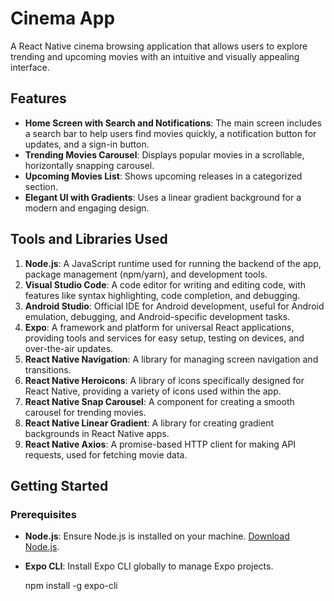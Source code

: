 # Cinema App

A React Native cinema browsing application that allows users to explore trending and upcoming movies with an intuitive and visually appealing interface.

## Features

- **Home Screen with Search and Notifications**: The main screen includes a search bar to help users find movies quickly, a notification button for updates, and a sign-in button.
- **Trending Movies Carousel**: Displays popular movies in a scrollable, horizontally snapping carousel.
- **Upcoming Movies List**: Shows upcoming releases in a categorized section.
- **Elegant UI with Gradients**: Uses a linear gradient background for a modern and engaging design.

## Tools and Libraries Used

1. **Node.js**: A JavaScript runtime used for running the backend of the app, package management (npm/yarn), and development tools.
2. **Visual Studio Code**: A code editor for writing and editing code, with features like syntax highlighting, code completion, and debugging.
3. **Android Studio**: Official IDE for Android development, useful for Android emulation, debugging, and Android-specific development tasks.
4. **Expo**: A framework and platform for universal React applications, providing tools and services for easy setup, testing on devices, and over-the-air updates.
5. **React Native Navigation**: A library for managing screen navigation and transitions.
6. **React Native Heroicons**: A library of icons specifically designed for React Native, providing a variety of icons used within the app.
7. **React Native Snap Carousel**: A component for creating a smooth carousel for trending movies.
8. **React Native Linear Gradient**: A library for creating gradient backgrounds in React Native apps.
9. **React Native Axios**: A promise-based HTTP client for making API requests, used for fetching movie data.

## Getting Started

### Prerequisites

- **Node.js**: Ensure Node.js is installed on your machine. [Download Node.js](https://nodejs.org/).
- **Expo CLI**: Install Expo CLI globally to manage Expo projects.

  npm install -g expo-cli

